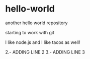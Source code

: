 # hello-world
another hello world repository

starting to work with git


I like node.js and  I like tacos as well! 

2.- ADDING LINE 2
3.- ADDING LINE 3